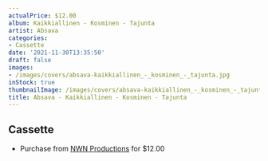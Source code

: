 ```yaml
---
actualPrice: $12.00
album: Kaikkiallinen - Kosminen - Tajunta
artist: Absava
categories:
- Cassette
date: '2021-11-30T13:35:50'
draft: false
images:
- /images/covers/absava-kaikkiallinen_-_kosminen_-_tajunta.jpg
inStock: true
thumbnailImage: /images/covers/absava-kaikkiallinen_-_kosminen_-_tajunta-thumb.jpg
title: Absava - Kaikkiallinen - Kosminen - Tajunta
---
```


## Cassette
* Purchase from [NWN Productions](http://shop.nwnprod.com/index.php?route=product/product&path=73&product_id=17848&sort=pd.name&order=ASC) for $12.00

